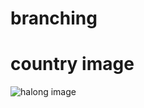 # branching
# country image
![halong image](https://images.adacreisen.de/PsEZzPbvCTu2fzqP2fUDlSjLH4c=/774x684/filters:focal()/adac-freshms-prod.fra1.digitaloceanspaces.com%2Fquickstart%2Fadacreisen%2Fratgeber%2Fstrandurlaub%2Fstrandurlaub-vietnam%2Fvietnam-halong-bucht.jpg)
